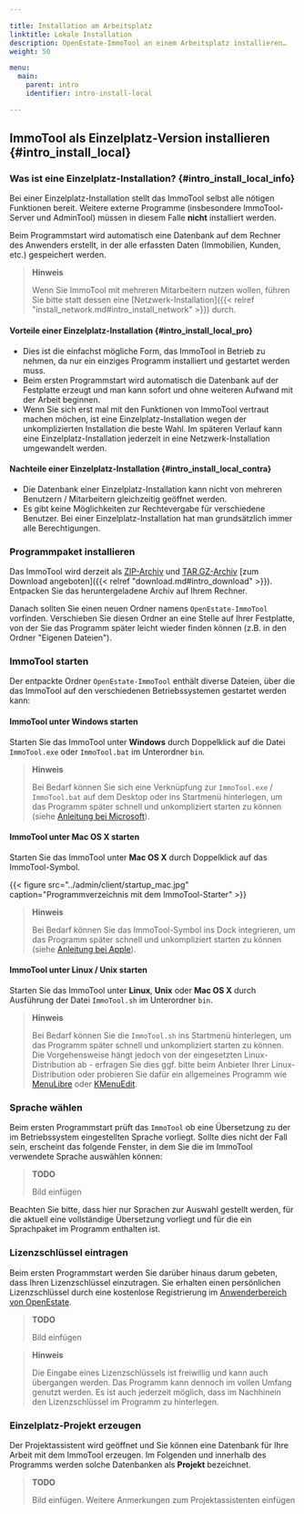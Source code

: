 ```yaml
---

title: Installation am Arbeitsplatz
linktitle: Lokale Installation
description: OpenEstate-ImmoTool an einem Arbeitsplatz installieren…
weight: 50

menu:
  main:
    parent: intro
    identifier: intro-install-local

---
```


## ImmoTool als Einzelplatz-Version installieren {#intro_install_local}


### Was ist eine Einzelplatz-Installation? {#intro_install_local_info}

Bei einer Einzelplatz-Installation stellt das ImmoTool selbst alle nötigen Funktionen bereit. Weitere externe Programme (insbesondere ImmoTool-Server und AdminTool) müssen in diesem Falle **nicht** installiert werden.

Beim Programmstart wird automatisch eine Datenbank auf dem Rechner des Anwenders erstellt, in der alle erfassten Daten (Immobilien, Kunden, etc.) gespeichert werden.

> **Hinweis**
>
> Wenn Sie ImmoTool mit mehreren Mitarbeitern nutzen wollen, führen Sie bitte statt dessen eine [Netzwerk-Installation]({{< relref "install_network.md#intro_install_network" >}}) durch.


#### Vorteile einer Einzelplatz-Installation {#intro_install_local_pro}

* Dies ist die einfachst mögliche Form, das ImmoTool in Betrieb zu nehmen, da nur ein einziges Programm installiert und gestartet werden muss.
* Beim ersten Programmstart wird automatisch die Datenbank auf der Festplatte erzeugt und man kann sofort und ohne weiteren Aufwand mit der Arbeit beginnen.
* Wenn Sie sich erst mal mit den Funktionen von ImmoTool vertraut machen möchen, ist eine Einzelplatz-Installation wegen der unkomplizierten Installation die beste Wahl. Im späteren Verlauf kann eine Einzelplatz-Installation jederzeit in eine Netzwerk-Installation umgewandelt werden.


#### Nachteile einer Einzelplatz-Installation {#intro_install_local_contra}

* Die Datenbank einer Einzelplatz-Installation kann nicht von mehreren Benutzern / Mitarbeitern gleichzeitig geöffnet werden.
* Es gibt keine Möglichkeiten zur Rechtevergabe für verschiedene Benutzer. Bei einer Einzelplatz-Installation hat man grundsätzlich immer alle Berechtigungen.


### Programmpaket installieren

Das ImmoTool wird derzeit als [ZIP-Archiv](http://de.wikipedia.org/wiki/ZIP-Dateiformat) und [TAR.GZ-Archiv](http://de.wikipedia.org/wiki/Tar) [zum Download angeboten]({{< relref "download.md#intro_download" >}}). Entpacken Sie das heruntergeladene Archiv auf Ihrem Rechner.

Danach sollten Sie einen neuen Ordner namens `OpenEstate-ImmoTool` vorfinden. Verschieben Sie diesen Ordner an eine Stelle auf Ihrer Festplatte, von der Sie das Programm später leicht wieder finden können (z.B. in den Ordner "Eigenen Dateien").


### ImmoTool starten

Der entpackte Ordner `OpenEstate-ImmoTool` enthält diverse Dateien, über die das ImmoTool auf den verschiedenen Betriebssystemen gestartet werden kann:


#### ImmoTool unter Windows starten

Starten Sie das ImmoTool unter **Windows** durch Doppelklick auf die Datei `ImmoTool.exe` oder `ImmoTool.bat` im Unterordner `bin`.

> **Hinweis**
>
> Bei Bedarf können Sie sich eine Verknüpfung zur `ImmoTool.exe` / `ImmoTool.bat` auf dem Desktop oder ins Startmenü hinterlegen, um das Programm später schnell und unkompliziert starten zu können (siehe [Anleitung bei Microsoft](http://windows.microsoft.com/de-de/windows/create-delete-shortcut#1TC=windows-7)).


#### ImmoTool unter Mac OS X starten

Starten Sie das ImmoTool unter **Mac OS X** durch Doppelklick auf das ImmoTool-Symbol.

{{< figure src="../admin/client/startup_mac.jpg" caption="Programmverzeichnis mit dem ImmoTool-Starter" >}}

> **Hinweis**
>
> Bei Bedarf können Sie das ImmoTool-Symbol ins Dock integrieren, um das Programm später schnell und unkompliziert starten zu können (siehe [Anleitung bei Apple](http://support.apple.com/kb/HT2474?viewlocale=de_DE)).


#### ImmoTool unter Linux / Unix starten

Starten Sie das ImmoTool unter **Linux**, **Unix** oder **Mac OS X** durch Ausführung der Datei `ImmoTool.sh` im Unterordner `bin`.

> **Hinweis**
>
> Bei Bedarf können Sie die `ImmoTool.sh` ins Startmenü hinterlegen, um das Programm später schnell und unkompliziert starten zu können. Die Vorgehensweise hängt jedoch von der eingesetzten Linux-Distribution ab - erfragen Sie dies ggf. bitte beim Anbieter Ihrer Linux-Distribution oder probieren Sie dafür ein allgemeines Programm wie [MenuLibre](http://wiki.ubuntuusers.de/MenuLibre) oder [KMenuEdit](http://wiki.ubuntuusers.de/Men%C3%BCeditor#KDE).


### Sprache wählen

Beim ersten Programmstart prüft das `ImmoTool` ob eine Übersetzung zu der im Betriebssystem eingestellten Sprache vorliegt. Sollte dies nicht der Fall sein, erscheint das folgende Fenster, in dem Sie die im ImmoTool verwendete Sprache auswählen können:

> **TODO**
>
> Bild einfügen

Beachten Sie bitte, dass hier nur Sprachen zur Auswahl gestellt werden, für die aktuell eine vollständige Übersetzung vorliegt und für die ein Sprachpaket im Programm enthalten ist.


### Lizenzschlüssel eintragen

Beim ersten Programmstart werden Sie darüber hinaus darum gebeten, dass Ihren Lizenzschlüssel einzutragen. Sie erhalten einen persönlichen Lizenzschlüssel durch eine kostenlose Registrierung im [Anwenderbereich von OpenEstate](http://dev.openestate.org/).

> **TODO**
>
> Bild einfügen

> **Hinweis**
>
> Die Eingabe eines Lizenzschlüssels ist freiwillig und kann auch übergangen werden. Das Programm kann dennoch im vollen Umfang genutzt werden. Es ist auch jederzeit möglich, dass im Nachhinein den Lizenzschlüssel im Programm zu hinterlegen.


### Einzelplatz-Projekt erzeugen

Der Projektassistent wird geöffnet und Sie können eine Datenbank für Ihre Arbeit mit dem ImmoTool erzeugen. Im Folgenden und innerhalb des Programms werden solche Datenbanken als **Projekt** bezeichnet.

> **TODO**
>
> Bild einfügen. Weitere Anmerkungen zum Projektassistenten einfügen
